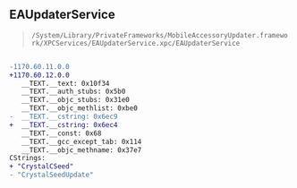 ## EAUpdaterService

> `/System/Library/PrivateFrameworks/MobileAccessoryUpdater.framework/XPCServices/EAUpdaterService.xpc/EAUpdaterService`

```diff

-1170.60.11.0.0
+1170.60.12.0.0
   __TEXT.__text: 0x10f34
   __TEXT.__auth_stubs: 0x5b0
   __TEXT.__objc_stubs: 0x31e0
   __TEXT.__objc_methlist: 0xbe0
-  __TEXT.__cstring: 0x6ec9
+  __TEXT.__cstring: 0x6ec4
   __TEXT.__const: 0x68
   __TEXT.__gcc_except_tab: 0x114
   __TEXT.__objc_methname: 0x37e7
CStrings:
+ "CrystalCSeed"
- "CrystalSeedUpdate"

```
